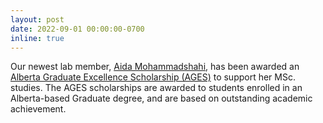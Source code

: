 ```yaml
---
layout: post
date: 2022-09-01 00:00:00-0700
inline: true
---
```

Our newest lab member, [Aida Mohammadshahi](/labmembers/), has been awarded an [Alberta Graduate Excellence Scholarship (AGES)](https://grad.ucalgary.ca/awards/award-opportunities/ages) to support her MSc. studies. The AGES scholarships are awarded to students enrolled in an Alberta-based Graduate degree, and are based on outstanding academic achievement.